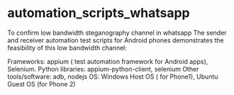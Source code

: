 # automation_scripts_whatsapp
To confirm low bandwidth steganography channel in whatsapp
The sender and receiver automation test scripts for Android phones demonstrates the feasibility of this low bandwidth channel:

Frameworks: appium ( test automation framework for Android apps), Selenium.
Python libraries: appium-python-client, selenium 
Other tools/software: adb, nodejs
OS: Windows Host OS ( for Phone1), Ubuntu Guest OS (for Phone 2)


